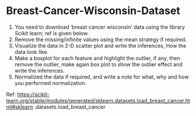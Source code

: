 # Breast-Cancer-Wisconsin-Dataset
1. You need to download ‘breast cancer wisconsin’ data using the library Scikit learn; ref is given
below.
2. Remove the missing/infinite values using the mean strategy if required.
3. Visualize the data in 2-D scatter plot and write the inferences, How the data look like.
4. Make a boxplot for each feature and highlight the outlier, if any, then remove the outlier, make
again box plot to show the outlier effect and write the inferences.
5. Normalized the data if required, and write a note for what, why and how you performed
normalization.

Ref:
https://scikit-learn.org/stable/modules/generated/sklearn.datasets.load_breast_cancer.html#sklearn
.datasets.load_breast_cancer
